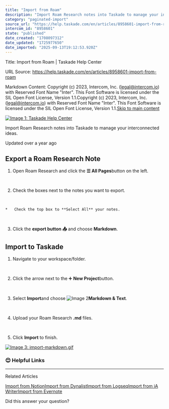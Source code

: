 ```yaml
---
title: "Import from Roam"
description: "Import Roam Research notes into Taskade to manage your interconnected ideas."
category: "paginated-import"
source_url: "https://help.taskade.com/en/articles/8958601-import-from-roam"
intercom_id: "8958601"
state: "published"
date_created: "1708097312"
date_updated: "1725977650"
date_imported: "2025-09-13T19:12:53.920Z"
---
```


Title: Import from Roam | Taskade Help Center

URL Source: https://help.taskade.com/en/articles/8958601-import-from-roam

Markdown Content:
Copyright (c) 2023, Intercom, Inc. (legal@intercom.io) with Reserved Font Name "Inter". This Font Software is licensed under the SIL Open Font License, Version 1.1.Copyright (c) 2023, Intercom, Inc. (legal@intercom.io) with Reserved Font Name "Inter". This Font Software is licensed under the SIL Open Font License, Version 1.1.[Skip to main content](https://help.taskade.com/en/articles/8958601-import-from-roam#main-content)

[![Image 1: Taskade Help Center](https://downloads.intercomcdn.com/i/o/490280/d14603621e78c833c2d0e66f/2d1230f35f3009fff25b2989e93312a5.png)](https://help.taskade.com/en/)

Import Roam Research notes into Taskade to manage your interconnected ideas.

Updated over a year ago

**Export a Roam Research Note**
-------------------------------

1.   Open Roam Research and click the **☰ All Pages**button on the left.

​

2.   Check the boxes next to the notes you want to export.

​

    *   Check the top box to **Select All** your notes.

​

3.   Click the **export button 📤** and choose **Markdown**.

**Import to Taskade**
---------------------

1.   Navigate to your workspace/folder.

​

2.   Click the arrow next to the ➕ **New Project**button.

​

3.   Select **Import**and choose ![Image 2](https://taskade.intercom-attachments-7.com/i/o/965376485/03e7d36915dd99a3e481f962/17490150779539?expires=1757916000&signature=ecbc3710bef6deaedfe5828f777c3ba8ca17cfeb9de62a9ba8a27a76020ffa15&req=fSYiFc54mYlaFb4X1HO4gT7EhS9%2BqtK9c1PFu%2Fe3xpEElaIapM32IEjW3p%2Fo%0A)**Markdown & Text**.

​

4.   Upload your Roam Research **.md** files.

​

5.   Click **Import** to finish.

[![Image 3: import-markdown.gif](https://taskade.intercom-attachments-7.com/i/o/965376487/775507fec9a1129e57e4811d/14892176873619?expires=1757792700&signature=a84966421b2910b3906771948bef0b22b14bb2d7897bee1e83e223d31a3e3a7c&req=fSYiFc54mYlYFb4f3HP0gEHUrfWqaXk6DOsb8FaAnDyVJ85hUjccMFk%2FmEte%0A6xJC%2FywzgWNwn7x8cw%3D%3D%0A)](https://taskade.intercom-attachments-7.com/i/o/965376487/775507fec9a1129e57e4811d/14892176873619?expires=1757792700&signature=a84966421b2910b3906771948bef0b22b14bb2d7897bee1e83e223d31a3e3a7c&req=fSYiFc54mYlYFb4f3HP0gEHUrfWqaXk6DOsb8FaAnDyVJ85hUjccMFk%2FmEte%0A6xJC%2FywzgWNwn7x8cw%3D%3D%0A)

### **😊 Helpful Links**

* * *

Related Articles

[Import from Notion](https://help.taskade.com/en/articles/8958592-import-from-notion)[Import from Dynalist](https://help.taskade.com/en/articles/8958599-import-from-dynalist)[Import from Logseq](https://help.taskade.com/en/articles/8958600-import-from-logseq)[Import from iA Writer](https://help.taskade.com/en/articles/8958603-import-from-ia-writer)[Import from Evernote](https://help.taskade.com/en/articles/8958604-import-from-evernote)

Did this answer your question?

